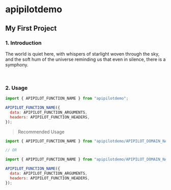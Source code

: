 # apipilotdemo

## My First Project

### 1. Introduction

The world is quiet here, with whispers of starlight woven through the sky, and the soft hum of the universe reminding us that even in silence, there is a symphony.

<br/>

### 2. Usage

```javascript
import { APIPILOT_FUNCTION_NAME } from "apipilotdemo";

APIPILOT_FUNCTION_NAME({
  data: APIPILOT_FUNCTION_ARGUMENTS,
  headers: APIPILOT_FUNCTION_HEADERS,
});
```

> Recommended Usage

```javascript
import { APIPILOT_FUNCTION_NAME } from "apipilotdemo/APIPILOT_DOMAIN_NAME";

// OR

import { APIPILOT_FUNCTION_NAME } from "apipilotdemo/APIPILOT_DOMAIN_NAME/APIPILOT_FUNCTION_NAME";

APIPILOT_FUNCTION_NAME({
  data: APIPILOT_FUNCTION_ARGUMENTS,
  headers: APIPILOT_FUNCTION_HEADERS,
});
```
